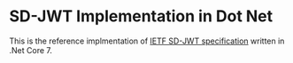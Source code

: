 # SD-JWT Implementation in Dot Net

This is the reference implmentation of [IETF SD-JWT specification](https://datatracker.ietf.org/doc/draft-ietf-oauth-selective-disclosure-jwt/) written in .Net Core 7.